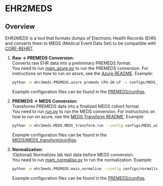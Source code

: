 
# EHR2MEDS

## Overview

EHR2MEDS is a tool that formats dumps of Electronic Health Records (EHR) and converts them to MEDS (Medical Event Data Set) to be compatible with [CORE-BEHRT](https://github.com/FGA-DIKU/EHR).

1. **Raw → PREMEDS Conversion:**  
   Converts raw EHR data into a preliminary PREMEDS format.  
   You need to run [main_azure.py](./ehr2meds/PREMEDS/main_azure.py) to run the PREMEDS conversion.
   For instructions on how to run on azure, see the [Azure README](./ehr2meds/PREMEDS/azure/README.md).
   Example:

   ```bash
   python -m ehr2meds.PREMEDS.azure premeds CPU-20-LP -c configs/MEDS_azure.yaml
   ```

   Example configuration files can be found in the [PREMEDS/configs](./ehr2meds/PREMEDS/configs).

2. **PREMEDS → MEDS Conversion:**  
   Transforms PREMEDS data into a finalized MEDS cohort format.  
   You need to run [run.py](./ehr2meds/MEDS/MEDS_transform/run.py) to run the MEDS conversion.
   For instructions on how to run on azure, see the [MEDS Transform README](./ehr2meds/MEDS/MEDS_transform/README.md).
   Example:

   ```bash
   python -m ehr2meds.MEDS.MEDS_transform.run --config configs/MEDS_azure.yaml --compute CPU-20-LP --experiment MEDS
   ```

   Example configuration files can be found in the [MEDS/MEDS_transform/configs](./ehr2meds/MEDS/MEDS_transform/configs).

3. **Normalization:**  
   (Optional) Normalizes lab test data before MEDS conversion.  
   You need to run [main_normalise.py](./ehr2meds/PREMEDS/main_normalise.py) to run the normalization.
   Example:

   ```bash
   python -m ehr2meds.PREMEDS.main_normalise --config configs/normalise.yaml --compute CPU-20-LP --experiment normalise
   ```

   Example configuration files can be found in the [PREMEDS/configs](./ehr2meds/PREMEDS/configs).